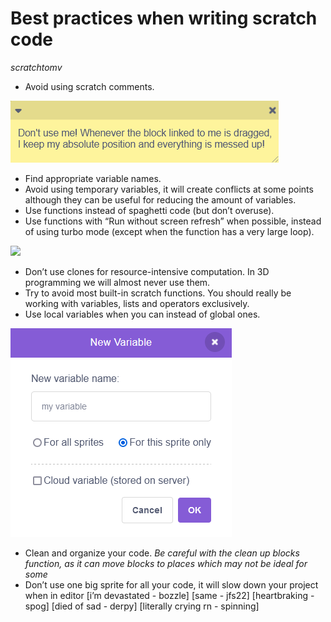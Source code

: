 # Best practices when writing scratch code
*scratchtomv*

* Avoid using scratch comments.  

<img src="../images/comment.png">

* Find appropriate variable names.  
* Avoid using temporary variables, it will create conflicts at some points although they can be useful for reducing the amount of variables.  
* Use functions instead of spaghetti code (but don’t overuse).  
* Use functions with “Run without screen refresh” when possible, instead of using turbo mode (except when the function has a very large loop).

![](../images/image34.png)

* Don’t use clones for resource-intensive computation. In 3D programming we will almost never use them.  
* Try to avoid most built-in scratch functions. You should really be working with variables, lists and operators exclusively.  
* Use local variables when you can instead of global ones.  

<img src="../images/local_variable.png">

* Clean and organize your code. *Be careful with the clean up blocks function, as it can move blocks to places which may not be ideal for some*
* Don’t use one big sprite for all your code, it will slow down your project when in editor \[i’m devastated \- bozzle\] \[same \- jfs22\] \[heartbraking \- spog\] \[died of sad \- derpy\] \[literally crying rn \- spinning\]